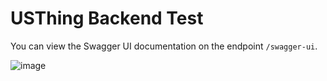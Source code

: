 # USThing Backend Test

You can view the Swagger UI documentation on the endpoint `/swagger-ui`.

![image](https://github.com/user-attachments/assets/f677035c-c696-4db7-829d-379b869e03cd)
